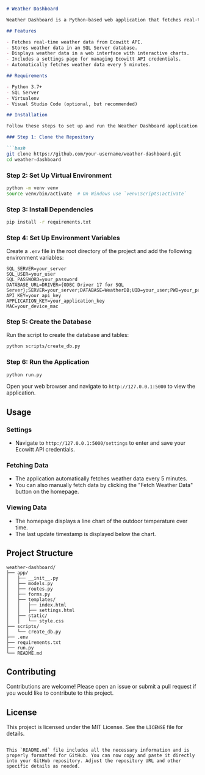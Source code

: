 ```markdown
# Weather Dashboard

Weather Dashboard is a Python-based web application that fetches real-time weather data from the Ecowitt API, stores it in an SQL Server database, and displays it using beautiful graphics in a web interface. The application also includes a settings page for users to input their Ecowitt API credentials.

## Features

- Fetches real-time weather data from Ecowitt API.
- Stores weather data in an SQL Server database.
- Displays weather data in a web interface with interactive charts.
- Includes a settings page for managing Ecowitt API credentials.
- Automatically fetches weather data every 5 minutes.

## Requirements

- Python 3.7+
- SQL Server
- Virtualenv
- Visual Studio Code (optional, but recommended)

## Installation

Follow these steps to set up and run the Weather Dashboard application on your local machine.

### Step 1: Clone the Repository

```bash
git clone https://github.com/your-username/weather-dashboard.git
cd weather-dashboard
```

### Step 2: Set Up Virtual Environment

```bash
python -m venv venv
source venv/bin/activate  # On Windows use `venv\Scripts\activate`
```

### Step 3: Install Dependencies

```bash
pip install -r requirements.txt
```

### Step 4: Set Up Environment Variables

Create a `.env` file in the root directory of the project and add the following environment variables:

```plaintext
SQL_SERVER=your_server
SQL_USER=your_user
SQL_PASSWORD=your_password
DATABASE_URL=DRIVER={ODBC Driver 17 for SQL Server};SERVER=your_server;DATABASE=WeatherDB;UID=your_user;PWD=your_password
API_KEY=your_api_key
APPLICATION_KEY=your_application_key
MAC=your_device_mac
```

### Step 5: Create the Database

Run the script to create the database and tables:

```bash
python scripts/create_db.py
```

### Step 6: Run the Application

```bash
python run.py
```

Open your web browser and navigate to `http://127.0.0.1:5000` to view the application.

## Usage

### Settings

- Navigate to `http://127.0.0.1:5000/settings` to enter and save your Ecowitt API credentials.

### Fetching Data

- The application automatically fetches weather data every 5 minutes.
- You can also manually fetch data by clicking the "Fetch Weather Data" button on the homepage.

### Viewing Data

- The homepage displays a line chart of the outdoor temperature over time.
- The last update timestamp is displayed below the chart.

## Project Structure

```
weather-dashboard/
├── app/
│   ├── __init__.py
│   ├── models.py
│   ├── routes.py
│   ├── forms.py
│   ├── templates/
│   │   ├── index.html
│   │   ├── settings.html
│   ├── static/
│   │   └── style.css
├── scripts/
│   └── create_db.py
├── .env
├── requirements.txt
├── run.py
└── README.md
```

## Contributing

Contributions are welcome! Please open an issue or submit a pull request if you would like to contribute to this project.

## License

This project is licensed under the MIT License. See the `LICENSE` file for details.
```

This `README.md` file includes all the necessary information and is properly formatted for GitHub. You can now copy and paste it directly into your GitHub repository. Adjust the repository URL and other specific details as needed.